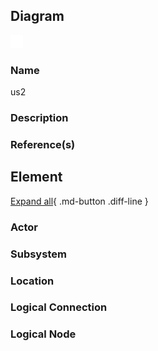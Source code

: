 

## Diagram

![us2](../img/aoditsystem_3PMFt2PKBKs.png)


### Name


us2



### Description




### Reference(s)




## Element

[Expand all](#){ .md-button .diff-line }


### Actor


    



### Subsystem


    



### Location


    



### Logical Connection


    



### Logical Node


    

